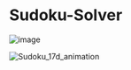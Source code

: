 # Sudoku-Solver

![image](https://github.com/user-attachments/assets/db6c81a1-e848-41f8-b189-1aa4befdc569)


![Sudoku_17d_animation](https://github.com/user-attachments/assets/42a36445-49c9-44e2-a5a9-baec7f64a92d)
